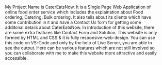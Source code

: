My Project Name is CaterEatsNow. It is a Single Page Web Application of online food order service which includes the explaination about Food ordering, Catering, Bulk ordering. It also tells about its clients which have some contribution in it and have a Contact Us form for getting some additonal details about CaterEatsNow. In introduction of this website, there are some extra features like Contact Form and Solution. This website is only formed by HTML and CSS & it is fully responsive-web-design. You can use this code on VS-Code and only by the help of Live Server, you are able to see the output. Here can be various features which are not still involved so you can collaborate with me to make this website more attractive and easily accessible.
